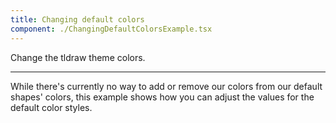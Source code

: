 ```yaml
---
title: Changing default colors
component: ./ChangingDefaultColorsExample.tsx
---
```


Change the tldraw theme colors.

---

While there's currently no way to add or remove our colors from our default shapes' colors, this example shows how you can adjust the values for the default color styles.

